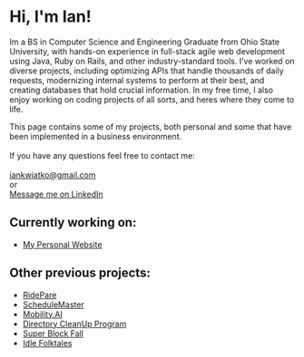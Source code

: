 <h1>Hi, I'm Ian! <br/></h1>
Im a BS in Computer Science and Engineering Graduate from Ohio State University, with hands-on experience in full-stack agile web development using Java, Ruby on Rails, and other industry-standard tools. I’ve worked on diverse projects, including optimizing APIs that handle thousands of daily requests, modernizing internal systems to perform at their best, and creating databases that hold crucial information. In my free time, I also enjoy working on coding projects of all sorts, and heres where they come to life.

This page contains some of my projects, both personal and some that have been implemented in a business environment.
  <br>
  <br>
If you have any questions feel free to contact me:
  <br>
  <br>
iankwiatko@gmail.com
  <br>
or
  <br>
<a href="https://www.linkedin.com/in/iankwaitko">Message me on LinkedIn</a>

<h2>Currently working on:</h2>

- [My Personal Website](https://github.com/iankwiatko/personal-website)

<h2>Other previous projects:</h2>

- [RidePare](https://github.com/iankwiatko/RidePare)
- [ScheduleMaster](https://github.com/iankwiatko/ScheduleMaster)
- [Mobility.AI](https://github.com/iankwiatko/Human-Recognition-Software)
- [Directory CleanUp Program](https://github.com/iankwiatko/Clean-Up-Tool)
- [Super Block Fall](https://github.com/iankwiatko/Super-Block-Fall)
- [Idle Folktales](https://github.com/iankwiatko/Idle-Folktales)
